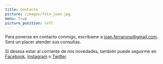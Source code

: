 ```yaml
---
title: Contacto
picture: /images/foto_joan.jpg
menu: true
picture_position: left
---
```


Para ponerse en contacto conmigo, escríbame a <a href="mailto:joan.ferrarons@gmail.com">joan.ferrarons@gmail.com</a>. Será un placer atender sus consultas.

Si desesa estar al corriente de mis novedades, también puede seguirme en [Facebook](http://www.facebook.com/ferrarons.traductor), [Instagram](http://www.instagram.com/jferrarons) o [Twitter](https://twitter.com/_jferrarons_).